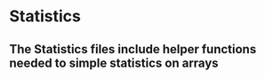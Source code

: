 # Statistics
## The Statistics files include helper functions needed to simple statistics on arrays
